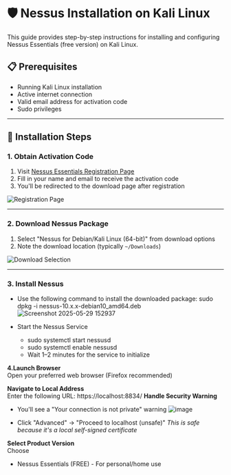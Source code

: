 # 🛡️ Nessus Installation on Kali Linux

This guide provides step-by-step instructions for installing and configuring Nessus Essentials (free version) on Kali Linux.

## 📋 Prerequisites
- Running Kali Linux installation 
- Active internet connection
- Valid email address for activation code
- Sudo privileges

---

## 🚀 Installation Steps

### 1. Obtain Activation Code
1. Visit [Nessus Essentials Registration Page](https://www.tenable.com/products/nessus/nessus-essentials)
2. Fill in your name and email to receive the activation code
3. You'll be redirected to the download page after registration

![Registration Page](https://github.com/user-attachments/assets/ccb1a710-0837-4d62-9ad8-7024953325e7)

---

### 2. Download Nessus Package
1. Select "Nessus for Debian/Kali Linux (64-bit)" from download options
2. Note the download location (typically `~/Downloads`)

![Download Selection](https://github.com/user-attachments/assets/962dadf6-eee5-4272-9646-c4c3fa9e6daf)

---

### 3. Install Nessus
- Use the following command to install the downloaded package:
sudo dpkg -i nessus-10.x.x-debian10_amd64.deb
![Screenshot 2025-05-29 152937](https://github.com/user-attachments/assets/4923c940-723a-4468-b248-1aec264514ba)

- Start the Nessus Service
  - sudo systemctl start nessusd
  - sudo systemctl enable nessusd
  - Wait 1–2 minutes for the service to initialize



 **4.Launch Browser**  
   Open your preferred web browser (Firefox recommended)

**Navigate to Local Address**  
   Enter the following URL: https://localhost:8834/
 **Handle Security Warning**  
- You'll see a "Your connection is not private" warning
![image](https://github.com/user-attachments/assets/e0987644-3bbe-47f2-924c-118fbf54e7fa)

- Click "Advanced" → "Proceed to localhost (unsafe)"
*This is safe because it's a local self-signed certificate*

**Select Product Version**  
Choose 
+ Nessus Essentials (FREE) - For personal/home use


